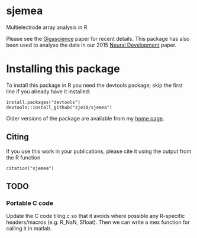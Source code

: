 # sjemea


Multielectrode array analysis in R

Please see the
[Gigascience](http://www.gigasciencejournal.com/content/3/1/3) paper
for recent details.  This package has also been used to analyse the
data in our 2015 [Neural Development](http://www.neuraldevelopment.com/content/10/1/1) paper.

# Installing this package

To install this package in R you need the devtools package; skip the
first line if you already have it installed:

	install.packages("devtools")
	devtools::install_github("sje30/sjemea")

Older versions of the package are available from my
[home page](http://www.damtp.cam.ac.uk/user/sje30/r).



## Citing
If you use this work in your publications, please cite it using the
output from the R function

```
citation("sjemea")
```

## TODO

### Portable C code

Update the C code tiling.c so that it avoids where possible any
R-specific headers/macros (e.g. R_NaN, Sfloat).  Then we can write a
mex function for calling it in matlab.

